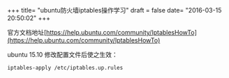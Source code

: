 +++
title= "ubuntu防火墙iptables操作学习"
draft = false
date= "2016-03-15 20:50:02"
+++

官方文档地址[https://help.ubuntu.com/community/IptablesHowTo](https://help.ubuntu.com/community/IptablesHowTo)

ubuntu 15.10 修改配置文件后使之生效：

```shell
iptables-apply /etc/iptables.up.rules
```